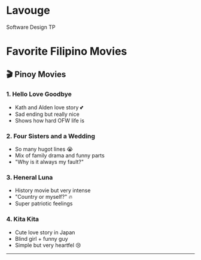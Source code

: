 # Lavouge
Software Design TP

# Favorite Filipino Movies

## 🎬 Pinoy Movies

### 1. Hello Love Goodbye  
- Kath and Alden love story 💕  
- Sad ending but really nice  
- Shows how hard OFW life is

### 2. Four Sisters and a Wedding  
- So many hugot lines 😭  
- Mix of family drama and funny parts  
- "Why is it always my fault?"

### 3. Heneral Luna  
- History movie but very intense  
- "Country or myself?" 🔥  
- Super patriotic feelings

### 4. Kita Kita  
- Cute love story in Japan  
- Blind girl + funny guy  
- Simple but very heartfel 😢

---
